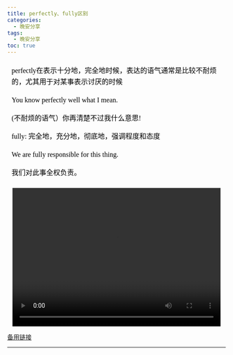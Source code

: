 ```yaml
---
title: perfectly、fully区别
categories:
  - 晚安分享
tags:
  - 晚安分享
toc: true 
---
```





<!-- ️perfectly在表示十分地，完全地时候，表达的语气通常是比较不耐烦的，尤其用于对某事表示讨厌的时候

You know perfectly well what I mean.

(不耐烦的语气）你再清楚不过我什么意思!

️fully: 完全地，充分地，彻底地，强调程度和态度

We are fully responsible for this thing.

我们对此事全权负责。 -->


<section id="nice" data-tool="mdnice编辑器" data-website="https://www.mdnice.com" style="font-size: 16px; color: black; padding: 0 10px; line-height: 1.6; word-spacing: 0px; letter-spacing: 0px; word-break: break-word; word-wrap: break-word; text-align: left; font-family: Optima-Regular, Optima, PingFangSC-light, PingFangTC-light, 'PingFang SC', Cambria, Cochin, Georgia, Times, 'Times New Roman', serif;"><p data-tool="mdnice编辑器" style="font-size: 16px; padding-top: 8px; padding-bottom: 8px; margin: 0; line-height: 26px; color: black;">️perfectly在表示十分地，完全地时候，表达的语气通常是比较不耐烦的，尤其用于对某事表示讨厌的时候</p>
<p data-tool="mdnice编辑器" style="font-size: 16px; padding-top: 8px; padding-bottom: 8px; margin: 0; line-height: 26px; color: black;">You know perfectly well what I mean.</p>
<p data-tool="mdnice编辑器" style="font-size: 16px; padding-top: 8px; padding-bottom: 8px; margin: 0; line-height: 26px; color: black;">(不耐烦的语气）你再清楚不过我什么意思!</p>
<p data-tool="mdnice编辑器" style="font-size: 16px; padding-top: 8px; padding-bottom: 8px; margin: 0; line-height: 26px; color: black;">️fully: 完全地，充分地，彻底地，强调程度和态度</p>
<p data-tool="mdnice编辑器" style="font-size: 16px; padding-top: 8px; padding-bottom: 8px; margin: 0; line-height: 26px; color: black;">We are fully responsible for this thing.</p>
<p data-tool="mdnice编辑器" style="font-size: 16px; padding-top: 8px; padding-bottom: 8px; margin: 0; line-height: 26px; color: black;">我们对此事全权负责。</p>
</section>


<p style="text-align:center">
   <video width="480" height="320" controls>
       <source src="/video/104.mp4">
   </video>
</p>
 <p><a href="/video/104.mp4">备用链接</a></p>
 
---






